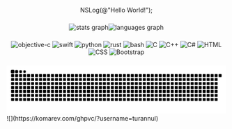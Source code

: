 <p align="center">NSLog(@"Hello World!");</p>

###

<div style="display: flex; justify-content: center; align-items: center;">
  <img src="https://github-readme-stats.vercel.app/api?username=turannul&hide_title=false&hide_rank=false&show_icons=true&include_all_commits=true&count_private=true&disable_animations=false&theme=dracula&locale=en&hide_border=true" alt="stats graph"/>
  <img src="https://github-readme-stats.vercel.app/api/top-langs?username=turannul&locale=en&hide_title=false&langs_count=5&theme=dracula&hide_border=true" alt="languages graph"/>
</div>

###

<div align="center">
  <img src="https://cdn.jsdelivr.net/gh/devicons/devicon/icons/objectivec/objectivec-plain.svg" height="48" width="48" alt="objective-c"/>
  <img src="https://cdn.jsdelivr.net/gh/devicons/devicon/icons/swift/swift-original.svg" height="48" width="48" alt="swift"/>
  <img src="https://cdn.jsdelivr.net/gh/devicons/devicon/icons/python/python-original.svg" height="48" width="48" alt="python"/>
  <img src="https://cdn.simpleicons.org/rust/000000" height="48" width="48" alt="rust"/>
  <img src="https://cdn.jsdelivr.net/gh/devicons/devicon/icons/bash/bash-original.svg" height="48" width="48" alt="bash"/>
  <img src="https://cdn.jsdelivr.net/gh/devicons/devicon@latest/icons/c/c-original.svg" height="48" width="48" alt="C"/>
  <img src="https://cdn.jsdelivr.net/gh/devicons/devicon/icons/cplusplus/cplusplus-original.svg" height="48" width="48" alt="C++"/>
  <img src="https://cdn.jsdelivr.net/gh/devicons/devicon@latest/icons/csharp/csharp-original.svg" height="48" width="48" alt="C#"/>
  <img src="https://cdn.jsdelivr.net/gh/devicons/devicon@latest/icons/html5/html5-original.svg" height="48" width="48" alt="HTML"/>
  <img src="https://cdn.jsdelivr.net/gh/devicons/devicon@latest/icons/css3/css3-original.svg" height="48" width="48" alt="CSS"/>
  <img src="https://cdn.jsdelivr.net/gh/devicons/devicon@latest/icons/bootstrap/bootstrap-original.svg" height="48" width="48" alt="Bootstrap"/>
</div>

###

<img src="https://raw.githubusercontent.com/turannul/turannul/output/snake.svg" alt="Snake animation" />
![](https://komarev.com/ghpvc/?username=turannul)

###
